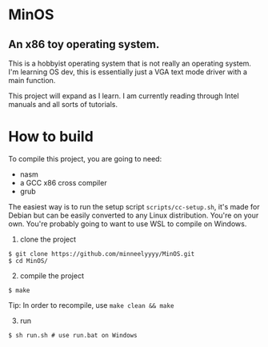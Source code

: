 # MinOS

## An x86 toy operating system.

This is a hobbyist operating system that is not really an operating system.
I'm learning OS dev, this is essentially just a VGA text mode driver with a main function.

This project will expand as I learn. I am currently reading through Intel manuals and all sorts of tutorials.

# How to build
To compile this project, you are going to need:
 - nasm
 - a GCC x86 cross compiler
 - grub

The easiest way is to run the setup script `scripts/cc-setup.sh`, it's made for Debian but
can be easily converted to any Linux distribution. You're on your own.
You're probably going to want to use WSL to compile on Windows.

1. clone the project
```console
$ git clone https://github.com/minneelyyyy/MinOS.git
$ cd MinOS/
```

2. compile the project
```console
$ make
```
Tip: In order to recompile, use `make clean && make`

3. run
```console
$ sh run.sh # use run.bat on Windows
```
